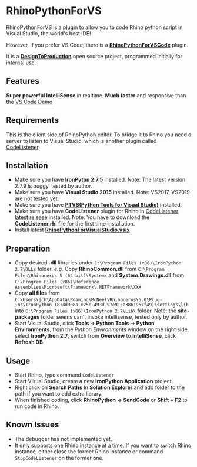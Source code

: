 # RhinoPythonForVS

RhinoPythonForVS is a plugin to allow you to code Rhino python script in Visual Studio, the world's best IDE!

However, if you prefer VS Code, there is a **[RhinoPythonForVSCode](https://github.com/ccc159/RhinoPythonForVscode)** plugin.

It is a **[DesignToProduction](http://designtoproduction.com/)** open source project, programmed initially for internal use.


## Features

**Super powerful IntelliSense** in realtime. **Much faster** and responsive than the 
[VS Code Demo](https://www.youtube.com/watch?v=QbmnKFIKBYs&feature=youtu.be) 

## Requirements

This is the client side of RhinoPython editor. To bridge it to Rhino you need a server to listen to Visual Studio, which is another plugin called [CodeListener](https://github.com/ccc159/CodeListener).

## Installation


+ Make sure you have **[IronPyton 2.7.5](https://github.com/IronLanguages/main/releases/tag/ipy-2.7.5)** installed. Note: The latest version 2.7.9 is buggy, tested by author.
+ Make sure you have **Visual Studio 2015** installed. Note: VS2017, VS2019 are not tested yet.
+ Make sure you have **[PTVS(Python Tools for Visual Studio)](https://docs.microsoft.com/en-us/visualstudio/python/installing-python-support-in-visual-studio?view=vs-2017#visual-studio-2015)** installed.
+ Make sure you have **CodeListener** plugin for Rhino in [CodeListener latest release](https://github.com/ccc159/CodeListener/releases) installed. Note: You have to download the **CodeListener.rhi** file for the first time installation.
+ Install latest **[RhinoPythonForVisualStudio.vsix](https://github.com/ccc159/RhinoPythonForVS/releases)**

## Preparation
+ Copy desired **.dll** libraries under `C:\Program Files (x86)\IronPython 2.7\DLLs` folder. *e.g.* Copy **RhinoCommon.dll** from `C:\Program Files\Rhinoceros 5 (64-bit)\System\` and **System.Drawings.dll** from `C:\Program Files (x86)\Reference Assemblies\Microsoft\Framework\.NETFramework\XXX`
+ Copy **all files** from `C:\Users\jch\AppData\Roaming\McNeel\Rhinoceros\5.0\Plug-ins\IronPython (814d908a-e25c-493d-97e9-ee3861957f49)\settings\lib` into `C:\Program Files (x86)\IronPython 2.7\Lib\` folder. Note: the **site-packages** folder seems can't invoke intellisense, tested only by author.
+ Start Visual Studio, click **Tools -> Python Tools -> Python Environments**, from the *Python Environments* window on the right side, select **IronPython 2.7**, switch from **Overview** to **IntelliSense**, click **Refresh DB**


## Usage

+ Start Rhino, type command `CodeListener`
+ Start Visual Studio, create a new **IronPython Application** project.
+ Right click on **Search Paths** In **Solution Explorer** and add folder to the path if you want to add extra library.
+ When finished coding, click **RhinoPython -> SendCode** or **Shift + F2** to run code in Rhino.




## Known Issues

- The debugger has not implemented yet.
- It only supports one Rhino instance at a time. If you want to switch Rhino instance, either close the former Rhino instance or command `StopCodeListener` on the former one.
